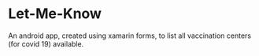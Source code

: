 # Let-Me-Know
An android app, created using xamarin forms, to list all vaccination centers (for covid 19) available.
